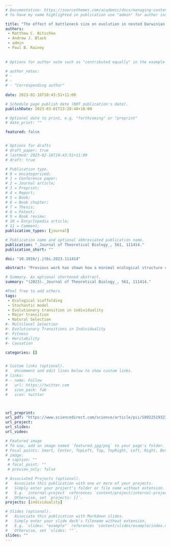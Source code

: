 ```yaml
---
# Documentation: https://sourcethemes.com/academic/docs/managing-content/ 
# to have my name highlighted in publication use "admin" for author instead of Pierrick Bourrat

title: "The effect of bottleneck size on evolution in nested Darwinian populations"
authors:
 - Matthew C. Nitschke
 - Andrew J. Black
 - admin
 - Paul B. Rainey
 
 
# Options for author note such as "contributed equally" in the example below, assuming they are three authors, the third author is corresponding author.

# author_notes:
# - 
# - 
# - "Corresponding author"
 
date: 2023-02-16T10:43:51+11:00

# Schedule page publish date (NOT publication's date).
publishDate: 2023-03-01T23:28:48+10:00

# Optional date to print, e.g. "forthcoming" or "preprint"
# date_print: ""

featured: false


# Options for drafts
# draft_paper: true
# lastmod: 2023-02-16T10:43:51+11:00
# draft: true

# Publication type.
# 0 = Uncategorized;
# 1 = Conference paper;
# 2 = Journal article;
# 3 = Preprint;
# 4 = Report;
# 5 = Book;
# 6 = Book chapter;
# 7 = Thesis;
# 8 = Patent;
# 9 = Book review;
# 10 = Encyclopedia article;
# 11 = Comment;
publication_types: [journal]

# Publication name and optional abbreviated publication name.
publication: "_Journal of Theoretical Biology_, 561, 111414."
publication_short: ""

doi: "10.1016/j.jtbi.2023.111414"

abstract: "Previous work has shown how a minimal ecological structure consisting of patchily distributed resources and recurrent dispersal between patches can scaffold Darwinian properties onto collections of cells. When the timescale of dispersal is long compared with the time to consume resources, patch fitness increases but comes at a cost to cell growth rates. This creates conditions that initiate evolutionary transitions in individuality. A key feature of the scaffold is a bottleneck created during dispersal, causing patches to be founded by single cells. The bottleneck decreases competition within patches and, hence, creates a strong hereditary link at the level of patches. Here, we construct a fully stochastic model to investigate the effect of bottleneck size on the evolutionary dynamics of both cells and collectives. We show that larger bottlenecks simply slow the dynamics, but, at some point, which depends on the parameters of the within-patch model, the direction of evolution towards the equilibrium reverses. Introduction of random fluctuations in bottleneck sizes with some positive probability of smaller sizes counteracts this, even when the probability of smaller bottlenecks is minimal."

# Summary. An optional shortened abstract.
summary: "(2023)._Journal of Theoretical Biology_, 561, 111414."

#Feel free to add others
tags:
 - Ecological scaffolding
 - Stochastic model
 - Evolutionary transition in individuality
 - Major transition
 - Natural Selection
#- Multilevel Selection
#- Evolutionary Transitions in Individuality
#- Fitness
#- Heritability
#- Causation

categories: []


# Custom links (optional).
#   Uncomment and edit lines below to show custom links.
# links:
# - name: Follow
#   url: https://twitter.com
#   icon_pack: fab
#   icon: twitter



url_preprint:
url_pdf: "https://www.sciencedirect.com/science/article/pii/S0022519323000103"
url_project:
url_slides:
url_video:

# Featured image
# To use, add an image named `featured.jpg/png` to your page's folder. 
# Focal points: Smart, Center, TopLeft, Top, TopRight, Left, Right, BottomLeft, Bottom, BottomRight.
# image:
 # caption: ""
 # focal_point: ""
 # preview_only: false

# Associated Projects (optional).
#   Associate this publication with one or more of your projects.
#   Simply enter your project's folder or file name without extension.
#   E.g. `internal-project` references `content/project/internal-project/index.md`.
#   Otherwise, set `projects: []`.
projects: [individuality]

# Slides (optional).
#   Associate this publication with Markdown slides.
#   Simply enter your slide deck's filename without extension.
#   E.g. `slides: "example"` references `content/slides/example/index.md`.
#   Otherwise, set `slides: ""`.
slides: ""
---
```

